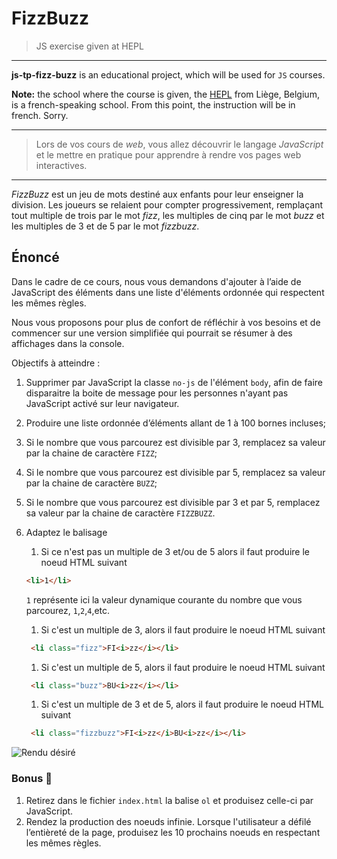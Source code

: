 # FizzBuzz
> JS exercise given at HEPL

* * *

**js-tp-fizz-buzz** is an educational project, which will be used for `JS` courses.

**Note:** the school where the course is given, the [HEPL](http://www.provincedeliege.be/hauteecole) from Liège, Belgium, is a french-speaking school. From this point, the instruction will be in french. Sorry.

* * *

> Lors de vos cours de *web*, vous allez découvrir le langage *JavaScript* et le mettre en pratique pour apprendre à rendre vos pages web interactives.  

* * *
_FizzBuzz_ est un jeu de mots destiné aux enfants pour leur enseigner la division. Les joueurs se relaient pour compter progressivement, remplaçant tout multiple de trois par le mot _fizz_, les multiples de cinq par le mot _buzz_ et les multiples de 3 et de 5 par le mot _fizzbuzz_.



## Énoncé

Dans le cadre de ce cours, nous vous demandons d'ajouter à l’aide de JavaScript des éléments dans une liste d'éléments ordonnée qui respectent les mêmes règles.

Nous vous proposons pour plus de confort de réfléchir à vos besoins et de commencer sur une version simplifiée qui pourrait se résumer à des affichages dans la console.

Objectifs à atteindre : 

1. Supprimer par JavaScript la classe `no-js` de l'élément `body`, afin de faire disparaitre la boite de message pour les personnes n'ayant pas JavaScript activé sur leur navigateur.

2. Produire une liste ordonnée d’éléments allant de 1 à 100 bornes incluses;

3. Si le nombre que vous parcourez est divisible par 3, remplacez sa valeur par la chaine de caractère `FIZZ`;

4. Si le nombre que vous parcourez est divisible par 5, remplacez sa valeur par la chaine de caractère `BUZZ`;

5. Si le nombre que vous parcourez est divisible par 3 et par 5, remplacez sa valeur par la chaine de caractère `FIZZBUZZ`.

6. Adaptez le balisage

    1. Si ce n'est pas un multiple de 3 et/ou de 5 alors il faut produire le noeud HTML suivant

      ```html
      <li>1</li>
      ```

      `1` représente ici la valeur dynamique courante du nombre que vous parcourez, `1`,`2`,`4`,etc.

    1. Si c'est un multiple de 3, alors il faut produire le noeud HTML suivant 

      ```html
       <li class="fizz">FI<i>zz</i></li>
      ```

    1. Si c'est un multiple de 5, alors il faut produire le noeud HTML suivant  

      ```html
       <li class="buzz">BU<i>zz</i></li> 
      ```

    1. Si c'est un multiple de 3 et de 5, alors il faut produire le noeud HTML suivant 

      ```html
       <li class="fizzbuzz">FI<i>zz</i>BU<i>zz</i></li>
      ```



![Rendu désiré](./fizzbuzz.gif)





### Bonus 🥳

1. Retirez dans le fichier `index.html` la balise `ol` et produisez celle-ci par JavaScript. 
2. Rendez la production des noeuds infinie. Lorsque l'utilisateur a défilé l’entièreté de la page, produisez les 10 prochains noeuds en respectant les mêmes règles.
